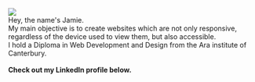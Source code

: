 <a href="https://www.linkedin.com/in/jamie-wilson-b1b8351b0/m">
  <img src="https://img.shields.io/badge/LinkedIn-0077B5?style=for-the-badge&logo=linkedin&logoColor=white"/>
</a>
<br>
Hey, the name's Jamie.
<br>
My main objective is to create websites which are not only responsive, regardless of the device used to view them, but also accessible. 
<br>
I hold a Diploma in Web Development and Design from the Ara institute of Canterbury. 
<br>
<br>
<b>Check out my LinkedIn profile below.</b>
